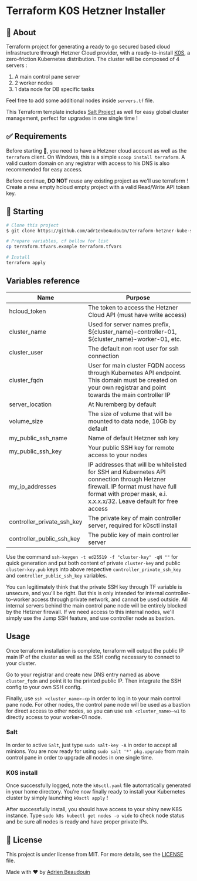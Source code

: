 # Terraform K0S Hetzner Installer

## :dart: About ##

Terraform project for generating a ready to go secured based cloud infrastructure through Hetzner Cloud provider, with a ready-to-install [K0S](https://k0sproject.io/), a zero-friction Kubernetes distribution. The cluster will be composed of 4 servers :

1. A main control pane server
2. 2 worker nodes
3. 1 data node for DB specific tasks

Feel free to add some additional nodes inside `servers.tf` file.

This Terraform template includes [Salt Project](https://docs.saltproject.io) as well for easy global cluster management, perfect for upgrades in one single time !

## :white_check_mark: Requirements ##

Before starting :checkered_flag:, you need to have a Hetzner cloud account as well as the `terraform` client. On Windows, this is a simple `scoop install terraform`. A valid custom domain on any registrar with access to his DNS is also recommended for easy access.

Before continue, **DO NOT** reuse any existing project as we'll use terraform ! Create a new empty hcloud empty project with a valid Read/Write API token key.

## :checkered_flag: Starting ##

```bash
# Clone this project
$ git clone https://github.com/adr1enbe4udou1n/terraform-hetzner-kube-sample

# Prepare variables, cf bellow for list
cp terraform.tfvars.example terraform.tfvars

# Install
terraform apply
```

## Variables reference

| Name                       | Purpose                                                                                                                                                                                                |
| -------------------------- | ------------------------------------------------------------------------------------------------------------------------------------------------------------------------------------------------------ |
| hcloud_token               | The token to access the Hetzner Cloud API (must have write access)                                                                                                                                     |
| cluster_name               | Used for server names prefix, ${cluster_name}-controller-01, ${cluster_name}-worker-01, etc.                                                                                                           |
| cluster_user               | The default non root user for ssh connection                                                                                                                                                           |
| cluster_fqdn               | User for main cluster FQDN access through Kubernetes API endpoint. This domain must be created on your own registrar and point towards the main controller IP                                          |
| server_location            | At Nuremberg by default                                                                                                                                                                                |
| volume_size                | The size of volume that will be mounted to data node, 10Gb by default                                                                                                                                  |
| my_public_ssh_name         | Name of default Hetzner ssh key                                                                                                                                                                        |
| my_public_ssh_key          | Your public SSH key for remote access to your nodes                                                                                                                                                    |
| my_ip_addresses            | IP addresses that will be whitelisted for SSH and Kubernetes API connection through Hetzner firewall. IP format must have full format with proper mask, e.i. x.x.x.x/32. Leave default for free access |
| controller_private_ssh_key | The private key of main controller server, required for k0sctl install                                                                                                                                 |
| controller_public_ssh_key  | The public key of main controller server                                                                                                                                                               |

Use the command `ssh-keygen -t ed25519 -f "cluster-key" -qN ""` for quick generation and put both content of private `cluster-key` and public `cluster-key.pub` keys into above respective `controller_private_ssh_key` and `controller_public_ssh_key` variables.

You can legitimately think that the private SSH key through TF variable is unsecure, and you'll be right. But this is only intended for internal controller-to-worker access through private network, and cannot be used outside. All internal servers behind the main control pane node will be entirely blocked by the Hetzner firewall. If we need access to this internal nodes, we'll simply use the Jump SSH feature, and use controller node as bastion.

## Usage

Once terraform installation is complete, terraform will output the public IP main IP of the cluster as well as the SSH config necessary to connect to your cluster.

Go to your registrar and create new DNS entry named as above `cluster_fqdn` and point it to the printed public IP. Then integrate the SSH config to your own SSH config.

Finally, use `ssh <cluster_name>-cp` in order to log in to your main control pane node. For other nodes, the control pane node will be used as a bastion for direct access to other nodes, so you can use `ssh <cluster_name>-w1` to directly access to your worker-01 node.

### Salt

In order to active `Salt`, just type `sudo salt-key -A` in order to accept all minions. You are now ready for using `sudo salt '*' pkg.upgrade` from main control pane in order to upgrade all nodes in one single time.

### K0S install

Once successfully logged, note the `k0sctl.yaml` file automatically generated in your home directory. You're now finally ready to install your Kubernetes cluster by simply launching `k0sctl apply` !

After successfully install, you should have access to your shiny new K8S instance. Type `sudo k0s kubectl get nodes -o wide` to check node status and be sure all nodes is ready and have proper private IPs.

## :memo: License ##

This project is under license from MIT. For more details, see the [LICENSE](https://adr1enbe4udou1n.mit-license.org/) file.

Made with :heart: by <a href="https://github.com/adr1enbe4udou1n" target="_blank">Adrien Beaudouin</a>

